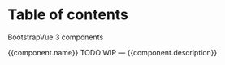 # Table of contents

BootstrapVue 3 components

<ClientOnly>
    <b-list-group>
        <b-list-group-item v-for="(component, key)  in componentList">
            <RouterLink :to="`./${key}.html`">{{component.name}}</RouterLink>
            <b-badge v-if="component.status=='todo'" variant="warning" pill>TODO</b-badge>
            <b-badge v-else-if="component.status=='wip'" variant="warning" pill>WIP</b-badge>
            — <span class="text-muted">{{component.description}}</span>
        </b-list-group-item>
    </b-list-group>
</ClientOnly>

<script setup lang="ts">
import { ref } from "vue"

const componentList = {
    Accordion : {
        name: 'Accordion',
        description: 'Easily toggle content visibility on your pages. Includes support for making accordions'
    },
    Alert: {
        name: 'Alert',
        description: 'Provide contextual feedback messages for typical user actions with the handful of available and flexible alert messages'
    },
    Avatar: {
        name: 'Avatar',
        description: 'Custom component typically used to display a user profile as a picture, an icon, or short text'
    },
    Badge: {
        name: 'Badge',
        description: 'Small and adaptive tag for adding context to just about any content'
    },
    Breadcrumb: {
        name: 'Breadcrumb',
        description: `Indicate the current page's location within a navigational hierarchy.`
    },
    Button: {
        name: 'Button',
        description: 'Custom button component for actions in forms, dialogs, and more'
    },
    ButtonGroup: {
        name: 'Button Group',
        description: 'Group a series of buttons on a single line or stack them in a vertical column'
    },
    ButtonToolbar: {
        name: 'Button Toolbar',
        description: 'Group a series of button-groups and/or input-groups together on a single line'
    },
    Card: {
        name: 'Card',
        description: 'A flexible and extensible content container. It includes options for headers and footers, a wide variety of content'
    },
    Carousel: {
        name: 'Carousel',
        description: 'A slideshow component for cycling through elements—images or slides of text—like a carousel'
    },
    Collapse: {
        name: 'Collapse',
        description: 'Easily toggle visibility of almost any content on your pages in a vertically collapsing container'
    },
    Dropdown: {
        name: 'Dropdown',
        description: 'Toggleable, contextual overlays for displaying lists of links and actions in a dropdown menu format'
    },
    Form: {
        name: 'Form',
        description: 'Form component and helper components that optionally support inline form styles and validation states'
    },
    FormCheckbox: {
        name: 'Form Checkbox',
        description: 'Custom checkbox input and checkbox group to replace the browser default checkbox input, built on top of semantic and accessible markup. Optionally supports switch styling'
    },
    FormGroup: {
        name: 'Form Group',
        description: 'The easiest way to add some structure to forms'
    },
    FormInput: {
        name: 'Form Input',
        description: 'Create various type inputs such as text, password, number, URL, email, search, range, date, and more'
    },
    FormRadio: {
        name: 'Form Radio',
        description: `Bootstrap's custom radio input to replace the browser default radio input.`
    },
    FormSelect: {
        name: 'Form Select',
        description: 'Bootstrap custom select using custom styles'
    },
    FormTags: {
        name: 'Form Tags',
        description: 'Lightweight custom tagged input form control, with options for customized interface rendering, duplicate tag detection, and optional tag validation'
    },
    FormTextarea: {
        name: 'Form Textarea',
        description: 'Create multi-line text inputs with support for auto height sizing, minimum and maximum number of rows, and contextual states'
    },
    GridSystem: {
        name: 'Grid System',
        description: 'Lightweight utility components for making a flexible, responsive user interface'
    },
    Image: {
        name: 'Image',
        description: 'Image component with responsive behavior'
    },
    InputGroup: {
        name: 'Input Group',
        description: 'Easily extend form controls by adding text, buttons, or button groups on either side of textual inputs. '
    },
    Link: {
        name: 'Link',
        description: 'A simple wrapper for standard navigation components'
    },
    ListGroup: {
        name: 'List Group',
        description: 'A flexible and powerful component for displaying a series of content. List Group items can be modified to support just about any content within'
    },
    Modal: {
        name: 'Modal',
        description: 'Modals are flexible dialog, interruptive, prompts that can support a variety of use cases'
    },
    Nav: {
        name: 'Nav',
        description: 'The Nav component is a simple wrapper for building navigation components'
    },
    Navbar: {
        name: 'Navbar',
        description: "The Navbar is typically the central location for branding, navigation, and other elements on the header"
    },
    Offcanvas: {
        name: 'Offcanvas',
        description: 'Offcanvas components are hidden sidebars for your app, usually opened by some event'
    },
    Overlay: {
        name: 'Overlay',
        description: 'Visually obscure a particular element or component and its content'
    },
    Pagination: {
        name: 'Pagination',
        description: 'Quick first, previous, next, last, and page buttons for pagination control of another component'
    },
    Popover: {
        name: 'Popover',
        description: 'Popover provides a tooltip behavior over another component'
    },
    Progress: {
        name: 'Progress',
        description: 'A custom progress component for displaying simple or complex progress bars, featuring support for horizontally stacked bars, animated backgrounds, and text labels'
    },
    Skeleton: {
        name: 'Skeleton',
        description: 'The skeleton component can be used to scaffold a loading state, while your data is loading'
    },
    Spinner: {
        name: 'Spinner',
        description: `The spinner component can be used to show the loading state in your projects. They're rendered only with basic HTML and CSS as a lightweight Vue functional component.`
    },
    Table: {
        name: 'Table',
        description: 'For displaying tabular data. Table supports pagination, filtering, sorting, custom rendering, events, and asynchronous data. For a simple display of tabular data without all the fancy features, use TableSimple'
    },
    Tabs: {
        name: 'Tabs',
        description: 'Create a widget of tabbable panes of local content'
    },
    Toast: {
        name: 'Toast',
        description: 'Push notifications to your visitors with a toast, a lightweight and easily customizable alert message',
    }
}
</script>
